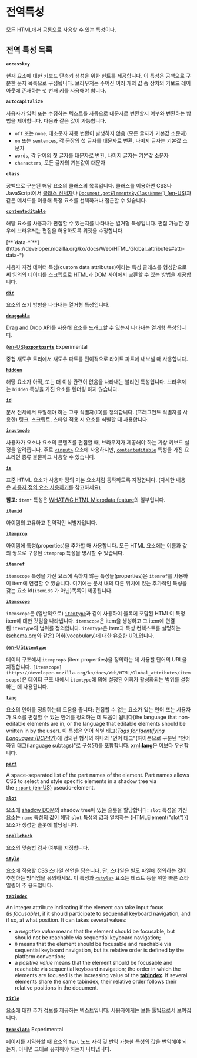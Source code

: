# 전역특성
모든 HTML에서 공통으로 사용할 수 있는 특성이다.

## 전역 특성 목록

**`accesskey`**

현재 요소에 대한 키보드 단축키 생성을 위한 힌트를 제공합니다. 이 특성은 공백으로 구분한 문자 목록으로 구성됩니다. 브라우저는 주어진 여러 개의 값 중 장치의 키보드 레이아웃에 존재하는 첫 번째 키를 사용해야 합니다.

**`autocapitalize`**

사용자가 입력 또는 수정하는 텍스트를 자동으로 대문자로 변환할지 여부와 변환하는 방법을 제어합니다. 다음과 같은 값이 가능합니다.

-   `off` 또는 `none`, 대소문자 자동 변환이 발생하지 않음 (모든 글자가 기본값 소문자)
-   `on` 또는 `sentences`, 각 문장의 첫 글자를 대문자로 변환, 나머지 글자는 기본값 소문자
-   `words`, 각 단어의 첫 글자를 대문자로 변환, 나머지 글자는 기본값 소문자
-   `characters`, 모든 글자의 기본값이 대문자

**`class`**

공백으로 구분된 해당 요소의 클래스의 목록입니다. 클래스를 이용하면 CSS나 JavaScript에서 [클래스 선택자](https://developer.mozilla.org/ko/docs/Web/CSS/Class_selectors)나 [`Document.getElementsByClassName()` (en-US)](https://developer.mozilla.org/en-US/docs/Web/API/Document/getElementsByClassName "Currently only available in English (US)")과 같은 메서드를 이용해 특정 요소를 선택하거나 접근할 수 있습니다.

[](https://developer.mozilla.org/ko/docs/Web/HTML/Global_attributes/contenteditable)[**`contenteditable`**](https://developer.mozilla.org/ko/docs/Web/HTML/Global_attributes#attr-contenteditable)

해당 요소를 사용자가 편집할 수 있는지를 나타내는 열거형 특성입니다. 편집 가능한 경우에 브라우저는 편집을 허용하도록 위젯을 수정합니다.

[](https://developer.mozilla.org/ko/docs/Web/HTML/Global_attributes/data-*)[**`data-*`**](https://developer.mozilla.org/ko/docs/Web/HTML/Global_attributes#attr-data-*)

사용자 지정 데이터 특성(custom data attributes)이라는 특성 클래스를 형성함으로써 임의의 데이터를 스크립트로 [HTML](https://developer.mozilla.org/ko/docs/Web/HTML "en/HTML")과 [DOM](https://developer.mozilla.org/ko/docs/Web/API/Document_Object_Model "en/DOM") 사이에서 교환할 수 있는 방법을 제공합니다.

[](https://developer.mozilla.org/ko/docs/Web/HTML/Global_attributes/dir)[**`dir`**](https://developer.mozilla.org/ko/docs/Web/HTML/Global_attributes#attr-dir)

요소의 쓰기 방향을 나타내는 열거형 특성입니다.

[](https://developer.mozilla.org/ko/docs/Web/HTML/Global_attributes/draggable)[**`draggable`**](https://developer.mozilla.org/ko/docs/Web/HTML/Global_attributes#attr-draggable)

[Drag and Drop API](https://developer.mozilla.org/ko/docs/Web/API/HTML_Drag_and_Drop_API)를 사용해 요소를 드래그할 수 있는지 나타내는 열거형 특성입니다.

[(en-US)](https://developer.mozilla.org/en-US/docs/Web/HTML/Global_attributes/exportparts "Currently only available in English (US)")[**`exportparts`**](https://developer.mozilla.org/ko/docs/Web/HTML/Global_attributes#attr-exportparts) Experimental

중첩 섀도우 트리에서 섀도우 파트를 전이적으로 라이트 파트에 내보낼 때 사용합니다.

[](https://developer.mozilla.org/ko/docs/Web/HTML/Global_attributes/hidden)[**`hidden`**](https://developer.mozilla.org/ko/docs/Web/HTML/Global_attributes#attr-hidden)

해당 요소가 아직, 또는 더 이상 관련이 없음을 나타내는 불리언 특성입니다. 브라우저는 `hidden` 특성을 가진 요소를 렌더링 하지 않습니다.

[](https://developer.mozilla.org/ko/docs/Web/HTML/Global_attributes/id)[**`id`**](https://developer.mozilla.org/ko/docs/Web/HTML/Global_attributes#attr-id)

문서 전체에서 유일해야 하는 고유 식별자(ID)를 정의합니다. (프래그먼트 식별자를 사용한) 링크, 스크립트, 스타일 적용 시 요소를 식별할 때 사용합니다.

[](https://developer.mozilla.org/ko/docs/Web/HTML/Global_attributes/inputmode)[**`inputmode`**](https://developer.mozilla.org/ko/docs/Web/HTML/Global_attributes#attr-inputmode)

사용자가 요소나 요소의 콘텐츠를 편집할 때, 브라우저가 제공해야 하는 가상 키보드 설정을 알려줍니다. 주로 [`<input>`](https://developer.mozilla.org/ko/docs/Web/HTML/Element/Input) 요소에 사용하지만, [`contenteditable`](https://developer.mozilla.org/ko/docs/Web/HTML/Global_attributes#attr-contenteditable) 특성을 가진 요소라면 종류 불문하고 사용할 수 있습니다.

[](https://developer.mozilla.org/ko/docs/Web/HTML/Global_attributes/is)[**`is`**](https://developer.mozilla.org/ko/docs/Web/HTML/Global_attributes#attr-is)

표준 HTML 요소가 사용자 정의 기본 요소처럼 동작하도록 지정합니다. (자세한 내용은 [사용자 정의 요소 사용하기](https://developer.mozilla.org/ko/docs/Web/Web_Components/Using_custom_elements)를 참고하세요[)](https://developer.mozilla.org/ko/docs/Web/Web_Components/Using_custom_elements)

**참고:** `item*` 특성은 [WHATWG HTML Microdata feature](https://html.spec.whatwg.org/multipage/microdata.html#microdata)의 일부입니다.

[](https://developer.mozilla.org/ko/docs/Web/HTML/Global_attributes/itemid)[**`itemid`**](https://developer.mozilla.org/ko/docs/Web/HTML/Global_attributes#attr-itemid)

아이템의 고유하고 전역적인 식별자입니다.

[](https://developer.mozilla.org/ko/docs/Web/HTML/Global_attributes/itemprop)[**`itemprop`**](https://developer.mozilla.org/ko/docs/Web/HTML/Global_attributes#attr-itemprop)

아이템에 특성(properties)을 추가할 때 사용합니다. 모든 HTML 요소에는 이름과 값의 쌍으로 구성된 `itemprop` 특성을 명시할 수 있습니다.

[](https://developer.mozilla.org/ko/docs/Web/HTML/Global_attributes/itemref)[**`itemref`**](https://developer.mozilla.org/ko/docs/Web/HTML/Global_attributes#attr-itemref)

`itemscope` 특성을 가진 요소에 속하지 않는 특성들(properties)은 `itemref`를 사용하여 item에 연결할 수 있습니다. 여기에는 문서 내의 다른 위치에 있는 추가적인 특성을 갖는 요소 id(`itemid`s 가 아닌)목록이 제공됩니다.

[](https://developer.mozilla.org/ko/docs/Web/HTML/Global_attributes/itemscope)[**`itemscope`**](https://developer.mozilla.org/ko/docs/Web/HTML/Global_attributes#attr-itemscope)

`itemscope`은 (일반적으로) [`itemtype`](https://developer.mozilla.org/ko/docs/Web/HTML/Global_attributes#attr-itemtype)과 같이 사용하여 블록에 포함된 HTML이 특정 item에 대한 것임을 나타냅니다. `itemscope`은 item을 생성하고 그 item에 연결된 `itemtype`의 범위를 정의합니다. `itemtype`은 item과 특성 컨텍스트를 설명하는 ([schema.org](https://schema.org/)와 같은) 어휘(vocabulary)에 대한 유효한 URL입니다.

[(en-US)](https://developer.mozilla.org/en-US/docs/Web/HTML/Global_attributes/itemtype "Currently only available in English (US)")[**`itemtype`**](https://developer.mozilla.org/ko/docs/Web/HTML/Global_attributes#attr-itemtype)

데이터 구조에서 `itemprop`s (item properties)을 정의하는 데 사용할 단어의 URL을 지정합니다. `[itemscope](https://developer.mozilla.org/ko/docs/Web/HTML/Global_attributes/itemscope)`은 데이터 구조 내에서 `itemtype`에 의해 설정된 어휘가 활성화되는 범위를 설정하는 데 사용됩니다.

[](https://developer.mozilla.org/ko/docs/Web/HTML/Global_attributes/lang)[**`lang`**](https://developer.mozilla.org/ko/docs/Web/HTML/Global_attributes#attr-lang)

요소의 언어를 정의하는데 도움을 줍니다: 편집할 수 없는 요소가 있는 언어 또는 사용자가 요소를 편집할 수 있는 언어를 정의하는 데 도움이 됩니다(the language that non-editable elements are in, or the language that editable elements should be written in by the user). 이 특성은 언어 식별 태그([_Tags for Identifying Languages (BCP47)_](https://www.ietf.org/rfc/bcp/bcp47.txt))에 정의된 형식의 하나의 "언어 태그"(하이픈으로 구분된 "언어 하위 태그(language subtags)"로 구성된)를 포함합니다. [**xml:lang**](https://developer.mozilla.org/ko/docs/Web/HTML/Global_attributes#attr-xml:lang)은 이보다 우선합니다.

[](https://developer.mozilla.org/ko/docs/Web/HTML/Global_attributes/part)[**`part`**](https://developer.mozilla.org/ko/docs/Web/HTML/Global_attributes#attr-part)

A space-separated list of the part names of the element. Part names allows CSS to select and style specific elements in a shadow tree via the [`::part` (en-US)](https://developer.mozilla.org/en-US/docs/Web/CSS/::part "Currently only available in English (US)") pseudo-element.

[](https://developer.mozilla.org/ko/docs/Web/HTML/Global_attributes/slot)[**`slot`**](https://developer.mozilla.org/ko/docs/Web/HTML/Global_attributes#attr-slot)

요소에 [shadow DOM](https://developer.mozilla.org/ko/docs/Web/Web_Components/Using_shadow_DOM)의 shadow tree에 있는 슬롯을 할당합니다: `slot` 특성을 가진 요소는 [`name`](https://developer.mozilla.org/ko/docs/Web/HTML/Element/slot#attr-name) 특성의 값이 해당 `slot` 특성의 값과 일치하는 {HTMLElement("slot")}} 요소가 생성한 슬롯에 할당됩니다.

[](https://developer.mozilla.org/ko/docs/Web/HTML/Global_attributes/spellcheck)[**`spellcheck`**](https://developer.mozilla.org/ko/docs/Web/HTML/Global_attributes#attr-spellcheck)

요소의 맞춤법 검사 여부를 지정합니다.

[](https://developer.mozilla.org/ko/docs/Web/HTML/Global_attributes/style)[**`style`**](https://developer.mozilla.org/ko/docs/Web/HTML/Global_attributes#attr-style)

요소에 적용할 [CSS](https://developer.mozilla.org/ko/docs/Web/CSS) 스타일 선언을 담습니다. 단, 스타일은 별도 파일에 정의하는 것이 추천하는 방식임을 유의하세요. 이 특성과 [`<style>`](https://developer.mozilla.org/ko/docs/Web/HTML/Element/style) 요소는 테스트 등을 위한 빠른 스타일링이 주 용도입니다.

[](https://developer.mozilla.org/ko/docs/Web/HTML/Global_attributes/tabindex)[**`tabindex`**](https://developer.mozilla.org/ko/docs/Web/HTML/Global_attributes#attr-tabindex)

An integer attribute indicating if the element can take input focus (is _focusable_), if it should participate to sequential keyboard navigation, and if so, at what position. It can takes several values:

-   a _negative value_ means that the element should be focusable, but should not be reachable via sequential keyboard navigation;
-   `0` means that the element should be focusable and reachable via sequential keyboard navigation, but its relative order is defined by the platform convention;
-   a _positive value_ means that the element should be focusable and reachable via sequential keyboard navigation; the order in which the elements are focused is the increasing value of the [**tabindex**](https://developer.mozilla.org/ko/docs/Web/HTML/Global_attributes#attr-tabindex). If several elements share the same tabindex, their relative order follows their relative positions in the document.

[](https://developer.mozilla.org/ko/docs/Web/HTML/Global_attributes/title)[**`title`**](https://developer.mozilla.org/ko/docs/Web/HTML/Global_attributes#attr-title)

요소에 대한 추가 정보를 제공하는 텍스트입니다. 사용자에게는 보통 툴팁으로서 보여집니다.

[](https://developer.mozilla.org/ko/docs/Web/HTML/Global_attributes/translate)[**`translate`**](https://developer.mozilla.org/ko/docs/Web/HTML/Global_attributes#attr-translate) Experimental

페이지를 지역화할 때 요소의 [`Text`](https://developer.mozilla.org/ko/docs/Web/API/Text) 노드 자식 및 번역 가능한 특성의 값을 번역해야 되는지, 아니면 그대로 유지해야 하는지 나타냅니다.